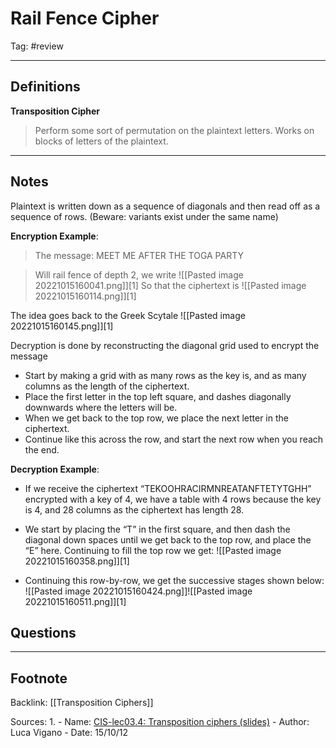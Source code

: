 # Rail Fence Cipher
Tag: #review 

---
## Definitions

**Transposition Cipher**
>Perform some sort of permutation on the plaintext letters. Works on blocks of letters of the plaintext.

---

## Notes

Plaintext is written down as a sequence of diagonals and then read off as a sequence of rows. (Beware: variants exist under the same name)

**Encryption Example**:
> The message:
> 	MEET ME AFTER THE TOGA PARTY

> Will rail fence of depth 2, we write
> 	![[Pasted image 20221015160041.png]][1]
>  So that the ciphertext is
> 	 ![[Pasted image 20221015160114.png]][1]

The idea goes back to the Greek Scytale 
![[Pasted image 20221015160145.png]][1]

Decryption is done by reconstructing the diagonal grid used to encrypt the message
- Start by making a grid with as many rows as the key is, and as many columns as the length of the ciphertext.
- Place the first letter in the top left square, and dashes diagonally downwards where the letters will be.
- When we get back to the top row, we place the next letter in the ciphertext.
- Continue like this across the row, and start the next row when you reach the end.


**Decryption Example**:
- If we receive the ciphertext “TEKOOHRACIRMNREATANFTETYTGHH” encrypted with a key of 4, we have a table with 4 rows because the key is 4, and 28 columns as the ciphertext has length 28.
- We start by placing the “T” in the first square, and then dash the diagonal down spaces until we get back to the top row, and place the “E” here. Continuing to fill the top row we get:
![[Pasted image 20221015160358.png]][1]

- Continuing this row-by-row, we get the successive stages shown below:
![[Pasted image 20221015160424.png]]![[Pasted image 20221015160511.png]][1]


## Questions


---
## Footnote

Backlink: [[Transposition Ciphers]]

Sources:
1.
	- Name: [CIS-lec03.4: Transposition ciphers (slides)](https://keats.kcl.ac.uk/mod/resource/view.php?id=6354995)
	- Author: Luca Vigano
	- Date: 15/10/12
